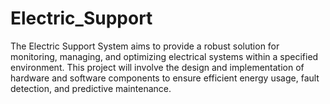 # Electric_Support
The Electric Support System aims to provide a robust solution for monitoring, managing, and optimizing electrical systems within a specified environment. This project will involve the design and implementation of hardware and software components to ensure efficient energy usage, fault detection, and predictive maintenance.
